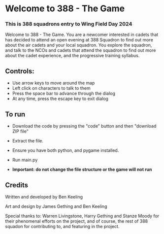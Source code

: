# Welcome to 388 - The Game

### This is 388 squadrons entry to Wing Field Day 2024

Welcome to 388 - The Game. You are a newcomer interested in cadets that has decided to attend an open evening at 388 Squadron to find out more about the air cadets and your local squadron.
You explore the squadron, and talk to the NCOs and cadets that attend the squadron to find out more about the cadet experience, and the progressive training syllabus.

## Controls:
 - Use arrow keys to move around the map
 - Left click on characters to talk to them
 - Press the space bar to advance through the dialog
 - At any time, press the escape key to exit dialog

## To run
- Download the code by pressing the "code" button and then "download ZIP file"
- Extract the file.
- Ensure you have both python, and pygame installed.
- Run main.py

- **Important: do not change the file structure or the game will not run**

## Credits
Written and developed by Ben Keeling

Art and design by James Gething and Ben Keeling

Special thanks to: Warren Livingstone, Harry Gething and Stanze Moody for their phenomenal efforts on the project, and of course, the rest of 388 squadon for contributing to, and featuring in the project.
